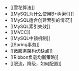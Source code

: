 - [[雪花算法]]
- [[MySQL为什么使用B+树索引]]
- [[MySQL适合创建索引的情况]]
- [[MySQL索引失效]]
- [[MVCC]]
- [[MySQL中锁机制]]
- [[Spring事务]]
- [[微服务架构优缺点]]
- [[Ribbon负载均衡策略]]
- [[限流，降级，如何配置]]